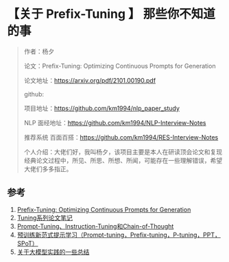 # 【关于 Prefix-Tuning 】 那些你不知道的事

> 作者：杨夕
> 
> 论文：Prefix-Tuning: Optimizing Continuous Prompts for Generation
> 
> 论文地址：https://arxiv.org/pdf/2101.00190.pdf
> 
> github: 
> 
> 项目地址：https://github.com/km1994/nlp_paper_study
> 
> NLP 面经地址：https://github.com/km1994/NLP-Interview-Notes
> 
> 推荐系统 百面百搭：https://github.com/km1994/RES-Interview-Notes
> 
> 个人介绍：大佬们好，我叫杨夕，该项目主要是本人在研读顶会论文和复现经典论文过程中，所见、所思、所想、所闻，可能存在一些理解错误，希望大佬们多多指正。



## 参考

1. [Prefix-Tuning: Optimizing Continuous Prompts for Generation](https://arxiv.org/pdf/2101.00190.pdf)
2. [Tuning系列论文笔记](https://zhuanlan.zhihu.com/p/600119509)
3. [Prompt-Tuning、Instruction-Tuning和Chain-of-Thought](https://zhuanlan.zhihu.com/p/621480864)
4. [预训练新范式提示学习（Prompt-tuning，Prefix-tuning，P-tuning，PPT，SPoT）](https://blog.csdn.net/qq_39388410/article/details/121036309)
5. [关于大模型实践的一些总结](https://juejin.cn/post/7214318587429961786)





